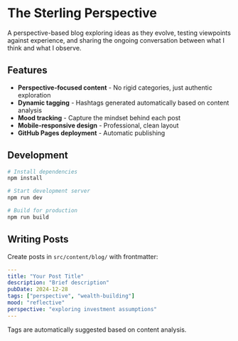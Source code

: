 # The Sterling Perspective

A perspective-based blog exploring ideas as they evolve, testing viewpoints against experience, and sharing the ongoing conversation between what I think and what I observe.

## Features

- **Perspective-focused content** - No rigid categories, just authentic exploration
- **Dynamic tagging** - Hashtags generated automatically based on content analysis
- **Mood tracking** - Capture the mindset behind each post
- **Mobile-responsive design** - Professional, clean layout
- **GitHub Pages deployment** - Automatic publishing

## Development

```bash
# Install dependencies
npm install

# Start development server
npm run dev

# Build for production
npm run build
```

## Writing Posts

Create posts in `src/content/blog/` with frontmatter:

```yaml
---
title: "Your Post Title"
description: "Brief description"
pubDate: 2024-12-28
tags: ["perspective", "wealth-building"]
mood: "reflective"
perspective: "exploring investment assumptions"
---
```

Tags are automatically suggested based on content analysis.


